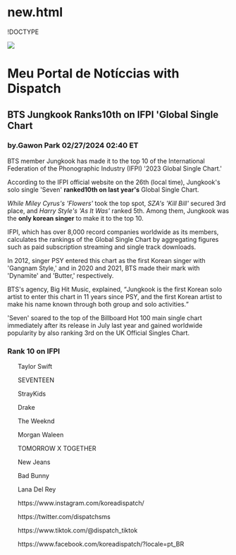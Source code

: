 # new.html
!DOCTYPE <html>
<head>
  <title>Notícia.html</title>
  <main></main>
  <body> 
    <headr>
      <img src="https://encrypted-tbn0.gstatic.com/images?q=tbn:ANd9GcRn_jl3RJnXVC_naYR68ZUF60PsZ33tHvZjfCQ37jRZzF3Hf1Fescf_-B7Ehg&s"/>
      <h1>Meu Portal de Notíccias with Dispatch</h1>
    </headr>
  <h2> BTS Jungkook Ranks10th on IFPI 'Global Single Chart</h2> 
  <h3> by.Gawon Park 02/27/2024 02:40 ET </h3>
    <p>
      BTS member Jungkook has made it to the top 10 of the International Federation of the Phonographic Industry <abbr>(IFPI)</abbr> '2023 Global Single Chart.'
    </p>
    <p>
      According to the IFPI official website on the 26th (local time), Jungkook's solo single 'Seven' <strong> ranked10th on last year's</strong> Global Single Chart.
    </p>
<p>
  <em> While Miley Cyrus's 'Flowers'</em> took the top spot, <em>SZA's 'Kill Bill'</em> secured 3rd place, and <em>Harry Style's 'As It Was'</em> ranked 5th. Among them, Jungkook was the <strong>only korean singer</strong> to make it to the top 10.
</p>
<p>IFPI, which has over 8,000 record companies worldwide as its members, calculates the rankings of the Global Single Chart by aggregating figures such as paid subscription streaming and single track downloads.
</p>    
    <p>In 2012, singer PSY entered this chart as the first Korean singer with 'Gangnam Style,' and in 2020 and 2021, BTS made their mark with 'Dynamite' and 'Butter,' respectively.
</p>
    <p>BTS's agency, Big Hit Music, explained, <q>Jungkook is the first Korean solo artist to enter this chart in 11 years since PSY, and the first Korean artist to make his name known through both group and solo activities.</q>
</p>
    <p>
      'Seven' soared to the top of the Billboard Hot 100 main single chart immediately after its release in July last year and gained worldwide popularity by also ranking 3rd on the UK Official Singles Chart.
    </p>
    <Photo=IFPI, Big Hit Music>
    <Translated by=Gawon Park(Dispatch)>
      <h3> Rank 10 on IFPI</h3>
      <ul> Taylor Swift </ul>
      <ul> SEVENTEEN </ul>
      <ul> StrayKids </ul>
      <ul> Drake</ul>
      <ul> The Weeknd </ul>
      <ul>Morgan Waleen</ul>
      <ul>TOMORROW X TOGETHER </ul>
      <ul>New Jeans</ul>
      <ul>Bad Bunny</ul>
      <ul>Lana Del Rey</ul>
  </body>
</head>
<footer>
  <ul>https://www.instagram.com/koreadispatch/</ul>
  <ul>https://twitter.com/dispatchsms</ul>
  <ul>https://www.tiktok.com/@dispatch_tiktok</ul>
  <ul>https://www.facebook.com/koreadispatch/?locale=pt_BR</ul>
</footer>
